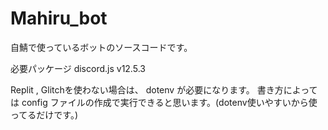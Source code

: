 # Mahiru_bot

自鯖で使っているボットのソースコードです。

必要パッケージ
discord.js v12.5.3

Replit , Glitchを使わない場合は、 dotenv が必要になります。
書き方によっては config ファイルの作成で実行できると思います。(dotenv使いやすいから使ってるだけです。)
